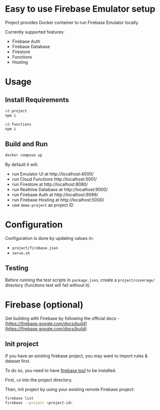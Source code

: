 # Easy to use Firebase Emulator setup

Project provides Docker container to run Firebase Emulator locally.

Currently supported features:

- Firebase Auth
- Firebase Database
- Firestore
- Functions
- Hosting

# Usage

## Install Requirements

```bash
cd project
npm i

cd functions
npm i
```

## Build and Run

```bash
docker compose up
```

By default it will:

- run Emulator UI at http://localhost:4000/
- run Cloud Functions http://localhost:5001/
- run Firestore at http://localhost:8080/
- run Realtime Database at http://localhost:9000/
- run Firebase Auth at http://localhost:9099/
- run Firebase Hosting at http://localhost:5000/
- use `demo-project` as project ID

# Configuration

Configuration is done by updating values in:

- `project/firebase.json`
- `serve.sh`

## Testing

Before running the test scripts in `package.json`, create a `project/coverage/` directory (functions test will fail without it).

# Firebase (optional)

Get building with Firebase by following the official docs - [https://firebase.google.com/docs/build](https://firebase.google.com/docs/build)

## Init project

If you have an existing firebase project, you may want to import rules & dataset
first.

To do so, you need to have [firebase tool][1] to be installed.

First, `cd` into the project directory.

Then, init project by using your existing remote Firebase project:

```bash
firebase list
firebase --project <project-id>
```

[1]: https://github.com/firebase/firebase-tools
